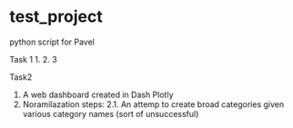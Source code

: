 # test_project
python script for Pavel


Task 1
1.
2.
3







Task2
1. A web dashboard created in Dash Plotly
2. Noramilazation steps:
  2.1. An attemp to create broad categories given various category names (sort of unsuccessful)

